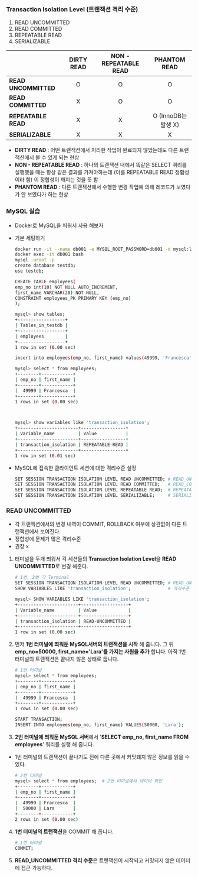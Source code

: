 ### Transaction Isolation Level (트랜잭션 격리 수준)

1. READ UNCOMMITTED
2. READ COMMITTED
3. REPEATABLE READ
4. SERIALIZABLE

|                      | <center>DIRTY READ</center> | <center>NON - REPEATABLE READ</center> | <center>PHANTOM READ</center> |
| :------------------- | :-------------------------: | :------------------------------------: | :---------------------------: |
| **READ UNCOMMITTED** |              O              |                   O                    |               O               |
| **READ COMMITTED**   |              X              |                   O                    |               O               |
| **REPEATABLE READ**  |              X              |                   X                    |      O (InnoDB는 발생 X)      |
| **SERIALIZABLE**     |              X              |                   X                    |               X               |

- **DIRTY READ** : 어떤 트랜잭션에서 처리한 작업이 완료되지 않았는데도 다른 트랜잭션에서 볼 수 있게 되는 현상
- **NON - REPEATABLE READ** : 하나의 트랜잭션 내에서 똑같은 SELECT 쿼리를 실행했을 때는 항상 같은 결과를 가져야하는데 (이를 REPEATABLE READ 정합성 이라 함) 이 정합성이 깨지는 것을 뜻 함
- **PHANTOM READ** : 다른 트랜잭션에서 수행한 변경 작업에 의해 레코드가 보였다가 안 보였다가 하는 현상

### MySQL 실습

- Docker로 MySQL을 띄워서 사용 해보자
- 기본 세팅하기

  ```bash
  docker run -it --name db001 -e MYSQL_ROOT_PASSWORD=db001 -d mysql:latest    # MySQL 최신 버전을 하나 daemon으로 띄움
  docker exec -it db001 bash                                                  # bash쉘로 접속
  mysql -uroot -p                                                             # MySQL 접속
  create database testdb;                                                     # MySQL에서 사용할 테스트용 데이터 베이스 생성
  use testdb;                                                                 # 방금 만든 테스트용 데이터 베이스 사용

  CREATE TABLE employees(                                                     # 직원 테이블 생성
  emp_no int(10) NOT NULL AUTO_INCREMENT,
  first_name VARCHAR(20) NOT NULL,
  CONSTRAINT employees_PK PRIMARY KEY (emp_no)
  );

  mysql> show tables;                                                         # 잘 생성 되었는지 확인
  +------------------+
  | Tables_in_testdb |
  +------------------+
  | employees        |
  +------------------+
  1 row in set (0.00 sec)

  insert into employees(emp_no, first_name) values(49999, 'Francesca');    # 테스트용 데이터 추가

  mysql> select * from employees;                                             # 데이터 확인
  +--------+------------+
  | emp_no | first_name |
  +--------+------------+
  |  49999 | Francesca  |
  +--------+------------+
  1 rows in set (0.00 sec)



  mysql> show variables like 'transaction_isolation';                         # 트랜잭션 격리 수준 확인
  +-----------------------+-----------------+
  | Variable_name         | Value           |
  +-----------------------+-----------------+
  | transaction_isolation | REPEATABLE-READ |
  +-----------------------+-----------------+
  1 row in set (0.01 sec)

  ```

- MySQL에 접속한 클라이언트 세션에 대한 격리수준 설정

  ```bash
  SET SESSION TRANSACTION ISOLATION LEVEL READ UNCOMMITTED; # READ_UNCOMMITTED
  SET SESSION TRANSACTION ISOLATION LEVEL READ COMMITTED;   # READ_COMMITTED
  SET SESSION TRANSACTION ISOLATION LEVEL REPEATABLE READ;  # REPEATABLE READ
  SET SESSION TRANSACTION ISOLATION LEVEL SERIALIZABLE;     # SERIALIZABLE
  ```

### **READ UNCOMMITTED**

- 각 트랜잭션에서의 변경 내역이 COMMIT, ROLLBACK 여부에 상관없이 다른 트랜잭션에서 보여진다.
- 정합성에 문제가 많은 격리수준
- 권장 x

1. 터미널을 두개 띄워서 각 세션들의 **Transaction Isolation Level**을 **READ UNCOMMITTED**로 변경 해준다.

   ```bash
   # 1번, 2번 각 Terminal
   SET SESSION TRANSACTION ISOLATION LEVEL READ UNCOMMITTED; # READ_UNCOMMITTED로 설정
   SHOW VARIABLES LIKE 'transaction_isolation';              # 격리수준 체크

   mysql> SHOW VARIABLES LIKE 'transaction_isolation';
   +-----------------------+------------------+
   | Variable_name         | Value            |
   +-----------------------+------------------+
   | transaction_isolation | READ-UNCOMMITTED |
   +-----------------------+------------------+
   1 row in set (0.00 sec)
   ```

2. 먼저 **1번 터미널에 띄워둔 MySQL서버의 트랜잭션을 시작** 해 줍니다.
   그 뒤 **emp_no=50000, first_name='Lara'를 가지는 사원을 추가** 합니다.
   아직 1번 터미널의 트랜잭션은 끝나지 않은 상태로 둡니다.

   ```bash
   # 1번 터미널
   mysql> select * from employees;                                     # 트랜잭션 시작 전 데이터 1건 확인
   +--------+------------+
   | emp_no | first_name |
   +--------+------------+
   |  49999 | Francesca  |
   +--------+------------+
   1 rows in set (0.00 sec)

   START TRANSACTION;                                                  # 트랜잭션 시작
   INSERT INTO employees(emp_no, first_name) VALUES(50000, 'Lara');    # 새 사원 추가
   ```

3. **2번 터미널에 띄워둔 MySQL 서버**에서 '**SELECT emp_no, first_name FROM employees**' 쿼리를 실행 해 줍니다.

- 1번 터미널의 트랜잭션이 끝나기도 전에 다른 곳에서 커밋돼지 않은 정보를 읽을 수 있다.
  ```bash
  # 2번 터미널
  mysql> select * from employees;  # 2번 터미널에서 데이터 확인
  +--------+------------+
  | emp_no | first_name |
  +--------+------------+
  |  49999 | Francesca  |
  |  50000 | Lara       |
  +--------+------------+
  2 rows in set (0.00 sec)
  ```

4. **1번 터미널의 트랜잭션**을 COMMIT 해 줍니다.

   ```bash
   # 1번 터미널
   COMMIT;
   ```

5. **READ_UNCOMMITTED 격리 수준**은 트랜잭션이 시작되고 커밋되지 않은 데이터에 접근 가능하다.
